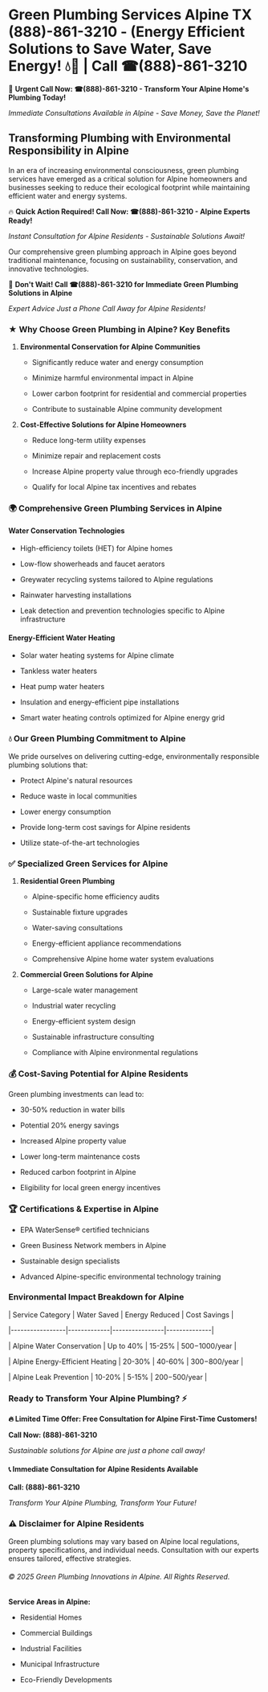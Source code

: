 # Green Plumbing Services Alpine TX (888)-861-3210 - (Energy Efficient Solutions to Save Water, Save Energy! 💧🌿 | Call ☎(888)-861-3210

🚨 **Urgent Call Now: ☎(888)-861-3210 - Transform Your Alpine Home's Plumbing Today!**
*Immediate Consultations Available in Alpine - Save Money, Save the Planet!*

## Transforming Plumbing with Environmental Responsibility in Alpine

In an era of increasing environmental consciousness, green plumbing services have emerged as a critical solution for Alpine homeowners and businesses seeking to reduce their ecological footprint while maintaining efficient water and energy systems. 

🔥 **Quick Action Required! Call Now: ☎(888)-861-3210 - Alpine Experts Ready!**
*Instant Consultation for Alpine Residents - Sustainable Solutions Await!*

Our comprehensive green plumbing approach in Alpine goes beyond traditional maintenance, focusing on sustainability, conservation, and innovative technologies.

🚨 **Don't Wait! Call ☎(888)-861-3210 for Immediate Green Plumbing Solutions in Alpine**
*Expert Advice Just a Phone Call Away for Alpine Residents!*

### ★ Why Choose Green Plumbing in Alpine? Key Benefits

1. **Environmental Conservation for Alpine Communities** 
   - Significantly reduce water and energy consumption
   - Minimize harmful environmental impact in Alpine
   - Lower carbon footprint for residential and commercial properties
   - Contribute to sustainable Alpine community development

2. **Cost-Effective Solutions for Alpine Homeowners** 
   - Reduce long-term utility expenses
   - Minimize repair and replacement costs
   - Increase Alpine property value through eco-friendly upgrades
   - Qualify for local Alpine tax incentives and rebates

### 🌍 Comprehensive Green Plumbing Services in Alpine

#### Water Conservation Technologies
- High-efficiency toilets (HET) for Alpine homes
- Low-flow showerheads and faucet aerators
- Greywater recycling systems tailored to Alpine regulations
- Rainwater harvesting installations
- Leak detection and prevention technologies specific to Alpine infrastructure

#### Energy-Efficient Water Heating
- Solar water heating systems for Alpine climate
- Tankless water heaters
- Heat pump water heaters
- Insulation and energy-efficient pipe installations
- Smart water heating controls optimized for Alpine energy grid

### 💧 Our Green Plumbing Commitment to Alpine

We pride ourselves on delivering cutting-edge, environmentally responsible plumbing solutions that:
- Protect Alpine's natural resources
- Reduce waste in local communities
- Lower energy consumption
- Provide long-term cost savings for Alpine residents
- Utilize state-of-the-art technologies

### ✅ Specialized Green Services for Alpine

1. **Residential Green Plumbing**
   - Alpine-specific home efficiency audits
   - Sustainable fixture upgrades
   - Water-saving consultations
   - Energy-efficient appliance recommendations
   - Comprehensive Alpine home water system evaluations

2. **Commercial Green Solutions for Alpine**
   - Large-scale water management
   - Industrial water recycling
   - Energy-efficient system design
   - Sustainable infrastructure consulting
   - Compliance with Alpine environmental regulations

### 💰 Cost-Saving Potential for Alpine Residents

Green plumbing investments can lead to:
- 30-50% reduction in water bills
- Potential 20% energy savings
- Increased Alpine property value
- Lower long-term maintenance costs
- Reduced carbon footprint in Alpine
- Eligibility for local green energy incentives

### 🏆 Certifications & Expertise in Alpine

- EPA WaterSense® certified technicians
- Green Business Network members in Alpine
- Sustainable design specialists
- Advanced Alpine-specific environmental technology training

### Environmental Impact Breakdown for Alpine

| Service Category | Water Saved | Energy Reduced | Cost Savings |
|-----------------|-------------|----------------|--------------|
| Alpine Water Conservation | Up to 40% | 15-25% | $500-$1000/year |
| Alpine Energy-Efficient Heating | 20-30% | 40-60% | $300-$800/year |
| Alpine Leak Prevention | 10-20% | 5-15% | $200-$500/year |

### Ready to Transform Your Alpine Plumbing? ⚡

**🔥 Limited Time Offer: Free Consultation for Alpine First-Time Customers!**

**Call Now: (888)-861-3210**
*Sustainable solutions for Alpine are just a phone call away!*

#### 📞 Immediate Consultation for Alpine Residents Available

**Call: (888)-861-3210**
*Transform Your Alpine Plumbing, Transform Your Future!*

### ⚠️ Disclaimer for Alpine Residents

Green plumbing solutions may vary based on Alpine local regulations, property specifications, and individual needs. Consultation with our experts ensures tailored, effective strategies.

###### © 2025 Green Plumbing Innovations in Alpine. All Rights Reserved.

**Service Areas in Alpine:** 
- Residential Homes
- Commercial Buildings
- Industrial Facilities
- Municipal Infrastructure
- Eco-Friendly Developments